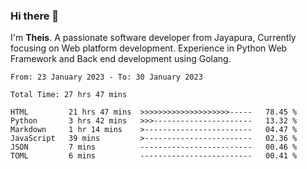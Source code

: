 ### Hi there 👋

I'm <b>Theis</b>. A passionate software developer from Jayapura, Currently focusing on Web platform development. Experience in Python Web Framework and Back end development using Golang.

 
 <!--START_SECTION:waka-->

```text
From: 23 January 2023 - To: 30 January 2023

Total Time: 27 hrs 47 mins

HTML         21 hrs 47 mins  >>>>>>>>>>>>>>>>>>>>-----   78.45 %
Python       3 hrs 42 mins   >>>----------------------   13.32 %
Markdown     1 hr 14 mins    >------------------------   04.47 %
JavaScript   39 mins         >------------------------   02.36 %
JSON         7 mins          -------------------------   00.46 %
TOML         6 mins          -------------------------   00.41 %
```

<!--END_SECTION:waka-->
